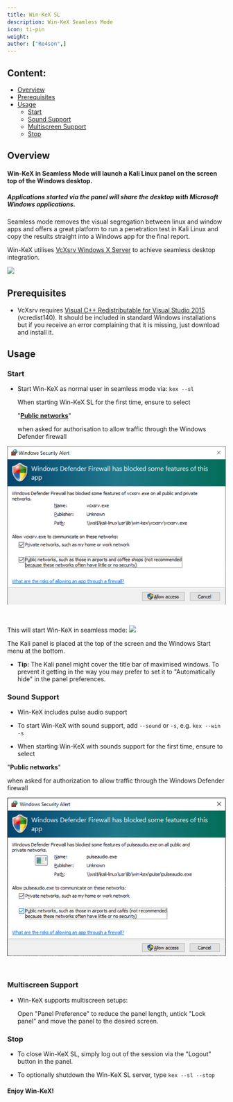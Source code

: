 ```yaml
---
title: Win-KeX SL
description: Win-KeX Seamless Mode
icon: ti-pin
weight:
author: ["Re4son",]
---
```


## Content:

- [Overview](#overview)
- [Prerequisites](#Prerequisites)
- [Usage](#Usage)
  - [Start](#start)
  - [Sound Support](#sound-support)
  - [Multiscreen Support](#multiscreen-support)
  - [Stop](#stop)

## Overview

#### Win-KeX in Seamless Mode will launch a Kali Linux panel on the screen top of the Windows desktop.

##### Applications started via the panel will share the desktop with Microsoft Windows applications.

Seamless mode removes the visual segregation between linux and window apps and offers a great platform to run a penetration test in Kali Linux and copy the results straight into a Windows app for the final report.

Win-KeX utilises [VcXsrv Windows X Server](https://sourceforge.net/projects/vcxsrv/) to achieve seamless desktop integration.

![](win-kex-sl.png)

## Prerequisites

- VcXsrv requires [Visual C++ Redistributable for Visual Studio 2015](https://www.microsoft.com/en-US/download/details.aspx?id=48145) (vcredist140). It should be included in standard Windows installations but if you receive an error complaining that it is missing, just download and install it.

## Usage

### Start

- Start Win-KeX as normal user in seamless mode via:
`kex --sl`

  When starting Win-KeX SL for the first time, ensure to select

  "**<u>Public networks</u>**"

  when asked for authorisation to allow traffic through the Windows Defender firewall

![](firewall.png)

  &nbsp;  &nbsp;

  This will start Win-KeX in seamless mode:
![](win-kex-sl.png)

  The Kali panel is placed at the top of the screen and the Windows Start menu at the bottom.

- **Tip:** The Kali panel might cover the title bar of maximised windows. To prevent it getting in the way you may prefer to set it to "Automatically hide" in the panel preferences.

### Sound Support

- Win-KeX includes pulse audio support

- To start Win-KeX with sound support, add `--sound` or `-s`, e.g.
  `kex --win -s`

- When starting Win-KeX with sounds support for the first time, ensure to select

"**Public networks**"

  when asked for authorization to allow traffic through the Windows Defender firewall

![](win-kex-pulseaudio_firewall.png)

  &nbsp;  &nbsp;

### Multiscreen Support

- Win-KeX supports multiscreen setups:

  Open "Panel Preference" to reduce the panel length, untick "Lock panel" and move the panel to the desired screen.

### Stop

- To close Win-KeX SL, simply log out of the session via the "Logout" button in the panel.

- To optionally shutdown the Win-KeX SL server, type
  `kex --sl --stop`

#### Enjoy Win-KeX!
